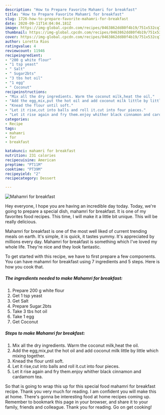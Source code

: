 ```yaml
---
description: "How to Prepare Favorite Mahamri for breakfast"
title: "How to Prepare Favorite Mahamri for breakfast"
slug: 1726-how-to-prepare-favorite-mahamri-for-breakfast
date: 2020-09-11T14:04:04.181Z
image: https://img-global.cpcdn.com/recipes/0463862dd80f4b19/751x532cq70/mahamri-for-breakfast-recipe-main-photo.jpg
thumbnail: https://img-global.cpcdn.com/recipes/0463862dd80f4b19/751x532cq70/mahamri-for-breakfast-recipe-main-photo.jpg
cover: https://img-global.cpcdn.com/recipes/0463862dd80f4b19/751x532cq70/mahamri-for-breakfast-recipe-main-photo.jpg
author: Loretta Rios
ratingvalue: 4
reviewcount: 11946
recipeingredient:
- "200 g white flour"
- "1 tsp yeast"
- " Salt"
- " Sugar2bts"
- "3 tbs hot oil"
- "1 egg"
- " Coconut"
recipeinstructions:
- "Mix all the dry ingredients. Warm the coconut milk,heat the oil."
- "Add the egg,mix,put the hot oil and add coconut milk little by little which mixing together."
- "Knead the flour until soft."
- "Let it rise,cut into balls and roll it.cut into four pieces."
- "Let it rise again and fry them.enjoy whither black cinnamon and cardamom tea."
categories:
- Recipe
tags:
- mahamri
- for
- breakfast

katakunci: mahamri for breakfast 
nutrition: 231 calories
recipecuisine: American
preptime: "PT11M"
cooktime: "PT39M"
recipeyield: "2"
recipecategory: Dessert

---
```



![Mahamri for breakfast](https://img-global.cpcdn.com/recipes/0463862dd80f4b19/751x532cq70/mahamri-for-breakfast-recipe-main-photo.jpg)

Hey everyone, I hope you are having an incredible day today. Today, we're going to prepare a special dish, mahamri for breakfast. It is one of my favorites food recipes. This time, I will make it a little bit unique. This will be really delicious.

Mahamri for breakfast is one of the most well liked of current trending meals on earth. It's simple, it is quick, it tastes yummy. It's appreciated by millions every day. Mahamri for breakfast is something which I've loved my whole life. They're nice and they look fantastic.




To get started with this recipe, we have to first prepare a few components. You can have mahamri for breakfast using 7 ingredients and 5 steps. Here is how you cook that.

<!--inarticleads1-->

##### The ingredients needed to make Mahamri for breakfast:

1. Prepare 200 g white flour
1. Get 1 tsp yeast
1. Get  Salt
1. Prepare  Sugar.2bts
1. Take 3 tbs hot oil
1. Take 1 egg
1. Get  Coconut




<!--inarticleads2-->

##### Steps to make Mahamri for breakfast:

1. Mix all the dry ingredients. Warm the coconut milk,heat the oil.
1. Add the egg,mix,put the hot oil and add coconut milk little by little which mixing together.
1. Knead the flour until soft.
1. Let it rise,cut into balls and roll it.cut into four pieces.
1. Let it rise again and fry them.enjoy whither black cinnamon and cardamom tea.




So that is going to wrap this up for this special food mahamri for breakfast recipe. Thank you very much for reading. I am confident you will make this at home. There's gonna be interesting food at home recipes coming up. Remember to bookmark this page in your browser, and share it to your family, friends and colleague. Thank you for reading. Go on get cooking!
